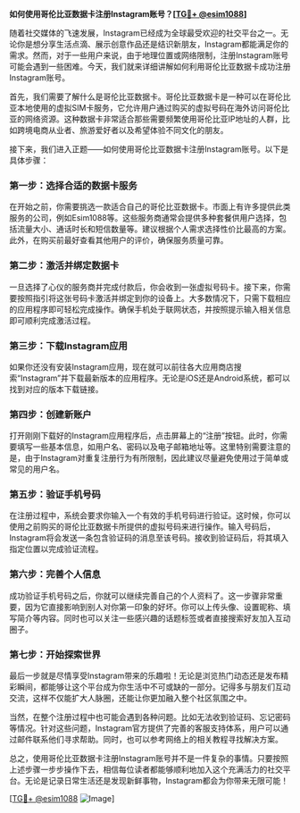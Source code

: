**如何使用哥伦比亚数据卡注册Instagram账号？[[TG💪+ @esim1088](https://t.me/s/esim1088)]**

随着社交媒体的飞速发展，Instagram已经成为全球最受欢迎的社交平台之一。无论你是想分享生活点滴、展示创意作品还是结识新朋友，Instagram都能满足你的需求。然而，对于一些用户来说，由于地理位置或网络限制，注册Instagram账号可能会遇到一些困难。今天，我们就来详细讲解如何利用哥伦比亚数据卡成功注册Instagram账号。

首先，我们需要了解什么是哥伦比亚数据卡。哥伦比亚数据卡是一种可以在哥伦比亚本地使用的虚拟SIM卡服务，它允许用户通过购买的虚拟号码在海外访问哥伦比亚的网络资源。这种数据卡非常适合那些需要频繁使用哥伦比亚IP地址的人群，比如跨境电商从业者、旅游爱好者以及希望体验不同文化的朋友。

接下来，我们进入正题——如何使用哥伦比亚数据卡注册Instagram账号。以下是具体步骤：

### **第一步：选择合适的数据卡服务**
在开始之前，你需要挑选一款适合自己的哥伦比亚数据卡。市面上有许多提供此类服务的公司，例如Esim1088等。这些服务商通常会提供多种套餐供用户选择，包括流量大小、通话时长和短信数量等。建议根据个人需求选择性价比最高的方案。此外，在购买前最好查看其他用户的评价，确保服务质量可靠。

### **第二步：激活并绑定数据卡**
一旦选择了心仪的服务商并完成付款后，你会收到一张虚拟号码卡。接下来，你需要按照指引将这张号码卡激活并绑定到你的设备上。大多数情况下，只需下载相应的应用程序即可轻松完成操作。确保手机处于联网状态，并按照提示输入相关信息即可顺利完成激活过程。

### **第三步：下载Instagram应用**
如果你还没有安装Instagram应用，现在就可以前往各大应用商店搜索“Instagram”并下载最新版本的应用程序。无论是iOS还是Android系统，都可以找到对应的版本下载链接。

### **第四步：创建新账户**
打开刚刚下载好的Instagram应用程序后，点击屏幕上的“注册”按钮。此时，你需要填写一些基本信息，如用户名、密码以及电子邮箱地址等。这里特别需要注意的是，由于Instagram对重复注册行为有所限制，因此建议尽量避免使用过于简单或常见的用户名。

### **第五步：验证手机号码**
在注册过程中，系统会要求你输入一个有效的手机号码进行验证。这时候，你可以使用之前购买的哥伦比亚数据卡所提供的虚拟号码来进行操作。输入号码后，Instagram将会发送一条包含验证码的消息至该号码。接收到验证码后，将其填入指定位置以完成验证流程。

### **第六步：完善个人信息**
成功验证手机号码之后，你就可以继续完善自己的个人资料了。这一步骤非常重要，因为它直接影响到别人对你第一印象的好坏。你可以上传头像、设置昵称、填写简介等内容。同时也可以关注一些感兴趣的话题标签或者直接搜索好友加入互动圈子。

### **第七步：开始探索世界**
最后一步就是尽情享受Instagram带来的乐趣啦！无论是浏览热门动态还是发布精彩瞬间，都能够让这个平台成为你生活中不可或缺的一部分。记得多与朋友们互动交流，这样不仅能扩大人脉圈，还能让你更加融入整个社区氛围之中。

当然，在整个注册过程中也可能会遇到各种问题。比如无法收到验证码、忘记密码等情况。针对这些问题，Instagram官方提供了完善的客服支持体系，用户可以通过邮件联系他们寻求帮助。同时，也可以参考网络上的相关教程寻找解决方案。

总之，使用哥伦比亚数据卡注册Instagram账号并不是一件复杂的事情。只要按照上述步骤一步步操作下去，相信每位读者都能够顺利地加入这个充满活力的社交平台。无论是记录日常生活还是发现新鲜事物，Instagram都会为你带来无限可能！

[[TG💪+ @esim1088](https://t.me/s/esim1088) ![Image](https://i.postimg.cc/4NQfJmqS/Snipaste-2025-05-13-00-14-12.png)]